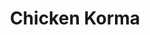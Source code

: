 ---
title: "Chicken Korma"
excerpt: "Easy Chicken Korma"
header:
  overlay_image: https://via.placeholder.com/300
  caption: "Photo credit: "
ingredients: 
  - 2 chicken breasts, diced
  - 2 tbsp vegetable oil
  - 40g butter
  - 2 brown onions, diced
  - 1 green pepper, diced
  - thumb sized piece ginger, grated
  - 2 cloves garlic, grated
  - 2 tsp ground cumin
  - 2 tsp ground coriander
  - 1 tsp ground turmeric
  - 2 tbsp mango chutney
  - 300ml chicken stock
  - 100ml double cream
  - fresh coriander leaves, to garnish
instructions:
  - Add a little oil to a frying pan, and fry the chicken on a high heat until browned and cooked, around 6 minutes, then take off the heat.
  - Meanwhile in a larger frying pan, add the remaining oil and butter, then fry the onions on a low heat for 10 minutes until softened.
  - Add the pepper, ginger, garlic and all the spices and fry for a further 3 minutes.
  - Add the stock to the onions, stir in the mango chutney, and simmer for around 5 minutes until reduced.
  - Add the cooked chicken, and the cream. Continue to simmer for another 5 minutes.
  - Garnish with the coriander, and serve with basmati rice.
cooking_time: 30mins
portions: 4

# Source describes where the recipe came from
source:
  scope: adapted # adapted = resembles the original, # inspired = changed a lot
  type: web # web or book
  url: https://realfood.tesco.com/recipes/chicken-korma-curry.html # web link, or book purchase link
  name: Chicken Korma Recipe, Tesco Real Food # describe the source
---